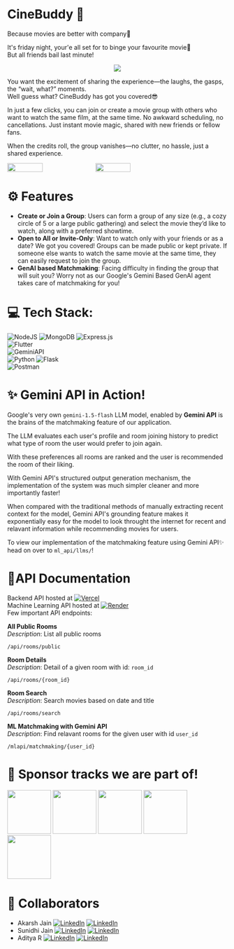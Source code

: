 # CineBuddy 🍿 
Because movies are better with company🤗

It's friday night, your'e all set for to binge your favourite movie🥳  
But all friends bail last minute!
<p align = "center">
<img src="https://media2.giphy.com/media/v1.Y2lkPTc5MGI3NjExdDFoNWN5dWxsaWJtMXRjZ2RlNXBhYno0bHQ4bWFxMDkyM2o0YjE5aCZlcD12MV9pbnRlcm5hbF9naWZfYnlfaWQmY3Q9Zw/hECJDGJs4hQjjWLqRV/giphy.webp">
</p>

You want the excitement of sharing the experience—the laughs, the gasps, the “wait, what?” moments.  
Well guess what? CineBuddy has got you covered😎   
  
In just a few clicks, you can join or create a movie group with others who want to watch the same film, at the same time. No awkward scheduling, no cancellations. Just instant movie magic, shared with new friends or fellow fans.

When the credits roll, the group vanishes—no clutter, no hassle, just a shared experience.

<div style="display: flex; flex-direction: row">
  <img src = "https://github.com/user-attachments/assets/9c25784e-caf0-4caf-b614-7a02e84cc878" width = "40%"> 
  <img src = "https://github.com/user-attachments/assets/163034ee-aea7-424d-bd23-dec8a2d092b6" width = "40%">
</div>




# ⚙ Features
- **Create or Join a Group**:
  Users can form a group of any size (e.g., a cozy circle of 5 or a large public gathering) and select the movie they’d like to watch, along with a preferred showtime.
- **Open to All or Invite-Only**:
  Want to watch only with your friends or as a date? We got you covered! Groups can be made public or kept private.  If someone else wants to watch the same movie at the same time, they can easily request to join the group.
- **GenAI based Matchmaking**:
  Facing difficulty in finding the group that will suit you? Worry not as our Google's Gemini Based GenAI agent takes care of matchmaking for you!
  
  
# 💻 Tech Stack:
![NodeJS](https://img.shields.io/badge/node.js-6DA55F?style=for-the-badge&logo=node.js&logoColor=white) ![MongoDB](https://img.shields.io/badge/MongoDB-%234ea94b.svg?style=for-the-badge&logo=mongodb&logoColor=white) ![Express.js](https://img.shields.io/badge/express.js-%23404d59.svg?style=for-the-badge&logo=express&logoColor=%2361DAFB)  
![Flutter](https://img.shields.io/badge/Flutter-%2302569B.svg?style=for-the-badge&logo=Flutter&logoColor=white)  
![GeminiAPI](https://img.shields.io/badge/Google%20Gemini-8E75B2.svg?style=for-the-badge&logo=Google-Gemini&logoColor=white)  
![Python](https://img.shields.io/badge/python-3670A0?style=for-the-badge&logo=python&logoColor=ffdd54) ![Flask](https://img.shields.io/badge/flask-%23000.svg?style=for-the-badge&logo=flask&logoColor=white)  
![Postman](https://img.shields.io/badge/Postman-FF6C37?style=for-the-badge&logo=postman&logoColor=white)



# ✨ Gemini API in Action!
Google's very own `gemini-1.5-flash` LLM model, enabled by **Gemini API** is the brains of the matchmaking feature of our application.  

The LLM evaluates each user's profile and room joining history to predict what type of room the user would prefer to join again.  

With these preferences all rooms are ranked and the user is recommended the room of their liking.  

With Gemini API's structured output generation mechanism, the implementation of the system was much simpler cleaner and more importantly faster!  

When compared with the traditional methods of manually extracting recent context for the model, Gemini API's grounding feature makes it exponentially easy for the model to look throught the internet for recent and relavant information while recommending movies for users.   

To view our implementation of the matchmaking feature using Gemini API✨ head on over to `ml_api/llms/`!  



# 📃API Documentation
Backend API hosted at [![Vercel](https://img.shields.io/badge/vercel-%23000000.svg?style=for-the-badge&logo=vercel&logoColor=white)](https://cine-buddy-backend.vercel.app)  
Machine Learning API hosted at [![Render](https://img.shields.io/badge/Render-%46E3B7.svg?style=for-the-badge&logo=render&logoColor=white)](https://cinebuddy.onrender.com/)  
Few important API endpoints:  
  
**All Public Rooms**  
*Description*: List all public rooms 
```
/api/rooms/public
```

**Room Details**  
*Description*: Detail of a given room with id: `room_id`
```
/api/rooms/{room_id}
```

**Room Search**  
*Description*: Search movies based on date and title
```
/api/rooms/search
```

**ML Matchmaking with Gemini API**  
*Description*: Find relavant rooms for the given user with id `user_id`
```
/mlapi/matchmaking/{user_id}
```



# 🎁 Sponsor tracks we are part of!
<img src = "https://github.com/user-attachments/assets/58bf8369-6e9e-4dbe-a6a7-afe7b7f4e52e" height="100px"> <img src = "https://github.com/user-attachments/assets/adad5efd-d553-413f-b28a-f21636f41f98" height="100px"> <img src = "https://github.com/user-attachments/assets/677a5c28-0cc1-4c0e-9637-ea6c6efe5e69" height="100px"> <img src = "https://github.com/user-attachments/assets/3ecea176-a9ca-4501-b92e-fe4b5d3bccde" height="100px"> <img src = "https://github.com/user-attachments/assets/eff62dbf-f092-444f-92e2-3aa64b677101" height="100px">






# 🤝 Collaborators
- Akarsh Jain [![LinkedIn](https://img.shields.io/badge/LinkedIn-%230077B5.svg?logo=linkedin&logoColor=white)](https://www.linkedin.com/in/akarshjain158/) [![LinkedIn](https://img.shields.io/badge/Github-%230077B5.svg?logo=github&logoColor=white)](https://github.com/akarsh-jain-790) 
- Sunidhi Jain [![LinkedIn](https://img.shields.io/badge/LinkedIn-%230077B5.svg?logo=linkedin&logoColor=white)](https://www.linkedin.com/in/sunidhi-jain-b71866284/) [![LinkedIn](https://img.shields.io/badge/Github-%230077B5.svg?logo=github&logoColor=white)](https://github.com/SUNIDHI-JAIN125)
- Aditya R [![LinkedIn](https://img.shields.io/badge/LinkedIn-%230077B5.svg?logo=linkedin&logoColor=white)](https://www.linkedin.com/in/adityarags/) [![LinkedIn](https://img.shields.io/badge/Github-%230077B5.svg?logo=github&logoColor=white)](https://github.com/adityarags)
